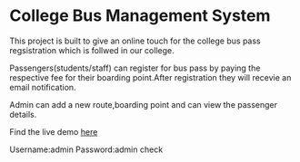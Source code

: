 # College Bus Management System

This project is built to give an online touch for the college bus pass regsistration which is follwed in our college.

Passengers(students/staff) can register for bus pass by paying the respective fee for their boarding point.After registration they will recevie an email notification.

Admin can add a new route,boarding point and can view the passenger details.

Find the live demo [here](https://still-basin-14517.herokuapp.com/)

Username:admin
Password:admin
check
